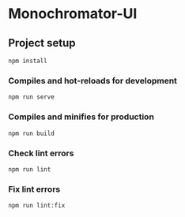 # Monochromator-UI

## Project setup
```
npm install
```

### Compiles and hot-reloads for development
```
npm run serve
```

### Compiles and minifies for production
```
npm run build
```

### Check lint errors
```
npm run lint
```

### Fix lint errors
```
npm run lint:fix
```
